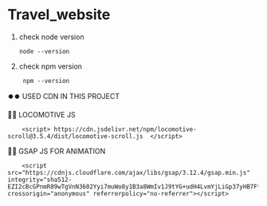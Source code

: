 # Travel_website

1. check node version

       node --version

2. check npm version

        npm --version

⏺️⏺️ USED CDN IN THIS PROJECT

🔴🔴 LOCOMOTIVE JS

        <script> https://cdn.jsdelivr.net/npm/locomotive-scroll@3.5.4/dist/locomotive-scroll.js  </script>

🔴🔴 GSAP JS FOR ANIMATION

        <script src="https://cdnjs.cloudflare.com/ajax/libs/gsap/3.12.4/gsap.min.js" integrity="sha512- EZI2cBcGPnmR89wTgVnN3602Yyi7muWo8y1B3a8WmIv1J9tYG+udH4LvmYjLiGp37yHB7FfaPBo8ly178m9g4Q==" crossorigin="anonymous" referrerpolicy="no-referrer"></script>
